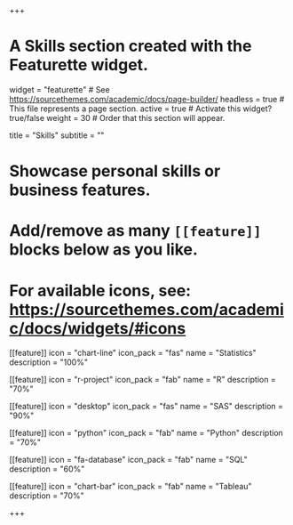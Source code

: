 +++
# A Skills section created with the Featurette widget.
widget = "featurette"  # See https://sourcethemes.com/academic/docs/page-builder/
headless = true  # This file represents a page section.
active = true  # Activate this widget? true/false
weight = 30  # Order that this section will appear.

title = "Skills"
subtitle = ""

# Showcase personal skills or business features.
# 
# Add/remove as many `[[feature]]` blocks below as you like.
# 
# For available icons, see: https://sourcethemes.com/academic/docs/widgets/#icons

[[feature]]
  icon = "chart-line"
  icon_pack = "fas"
  name = "Statistics"
  description = "100%"  
  
[[feature]]
  icon = "r-project"
  icon_pack = "fab"
  name = "R"
  description = "70%"
  
[[feature]]
  icon = "desktop"
  icon_pack = "fas"
  name = "SAS"
  description = "90%"
  
[[feature]]
  icon = "python"
  icon_pack = "fab"
  name = "Python"
  description = "70%"
  
[[feature]]
  icon = "fa-database"
  icon_pack = "fab"
  name = "SQL"
  description = "60%"

[[feature]]
  icon = "chart-bar"
  icon_pack = "fab"
  name = "Tableau"
  description = "70%"

  


+++
